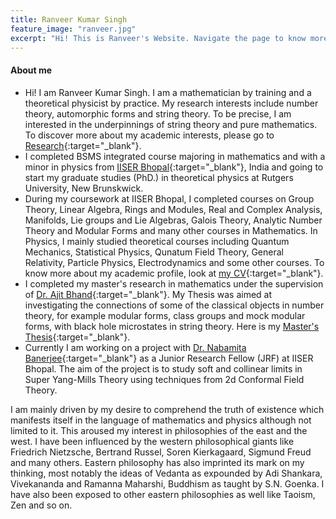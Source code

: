 ```yaml
---
title: Ranveer Kumar Singh
feature_image: "ranveer.jpg"
excerpt: "Hi! This is Ranveer's Website. Navigate the page to know more about me."
---
```

#### About me  

* Hi! I am Ranveer Kumar Singh. I am a mathematician by training and a theoretical physicist by practice. My research interests include number theory, automorphic forms and string theory. To be precise, I am interested in the underpinnings of string theory and pure mathematics. To discover more about my academic interests, please go to [Research](https://ranveer14.github.io/research/){:target="_blank"}.   
* I completed BSMS integrated course majoring in mathematics and with a minor in physics from [IISER Bhopal](https://www.iiserb.ac.in){:target="_blank"}, India and going to start my graduate studies (PhD.) in theoretical physics at Rutgers University, New Brunskwick. 
* During my coursework at IISER Bhopal, I completed courses on Group Theory, Linear Algebra, Rings and Modules, Real and Complex Analysis, Manifolds, Lie groups and Lie Algebras, Galois Theory, Analytic Number Theory and Modular Forms and many other courses in Mathematics. In Physics, I mainly studied theoretical courses including Quantum Mechanics, Statistical Physics, Qunatum Field Theory, General Relativity, Particle Physics, Electrodynamics and some other courses. To know more about my academic profile, look at [my CV](Ranveer_CV.pdf){:target="_blank"}.   
* I completed my master's research in mathematics under the supervision of [Dr. Ajit Bhand](https://home.iiserb.ac.in/~abhand/){:target="_blank"}. My Thesis was aimed at investigating the connections of some of the classical objects in number theory, for example modular forms, class groups and mock modular forms, with black hole microstates in  string theory. Here is my [Master's Thesis](MS_Thesis.pdf){:target="_blank"}.  
* Currently I am working on a project with [Dr. Nabamita Banerjee](http://www.iiserpune.ac.in/~nabamita/){:target="_blank"} as a Junior Research Fellow (JRF) at IISER Bhopal. The aim of the project is to study soft and collinear limits in Super Yang-Mills Theory using techniques from 2d Conformal Field Theory.  
 
I am mainly driven by my desire to comprehend the truth of existence which manifests itself in the language of mathematics and physics although not limited to it. This aroused my interest in philosophies of the east and the west. I have been influenced by the western philosophical giants like Friedrich Nietzsche, Bertrand Russel, Soren Kierkagaard, Sigmund Freud and many others. Eastern philosophy has also imprinted its mark on my thinking, most notably the ideas of Vedanta as expounded by Adi Shankara, Vivekananda and Ramanna Maharshi, Buddhism as taught by S.N. Goenka. I have also been exposed to other eastern philosophies as well like Taoism, Zen and so on. 



